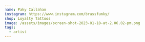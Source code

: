 ```yaml
---
name: Paky Callahan
instagram: https://www.instagram.com/brassfunky/
shop: Loyalty Tattoos
image: /assets/images/screen-shot-2023-01-18-at-2.06.02-pm.png
tags:
  - artist
---
```

